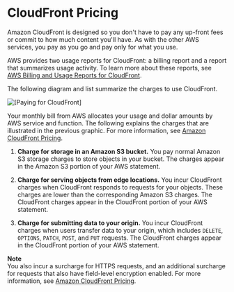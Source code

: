 # CloudFront Pricing<a name="CloudFrontPricing"></a>

Amazon CloudFront is designed so you don't have to pay any up\-front fees or commit to how much content you'll have\. As with the other AWS services, you pay as you go and pay only for what you use\. 

AWS provides two usage reports for CloudFront: a billing report and a report that summarizes usage activity\. To learn more about these reports, see [AWS Billing and Usage Reports for CloudFront](reports-billing.md)\.

The following diagram and list summarize the charges to use CloudFront\. 

![\[Paying for CloudFront\]](http://docs.aws.amazon.com/AmazonCloudFront/latest/DeveloperGuide/)

Your monthly bill from AWS allocates your usage and dollar amounts by AWS service and function\. The following explains the charges that are illustrated in the previous graphic\. For more information, see [Amazon CloudFront Pricing](http://aws.amazon.com/cloudfront/pricing/)\.

1. **Charge for storage in an Amazon S3 bucket\.** You pay normal Amazon S3 storage charges to store objects in your bucket\. The charges appear in the Amazon S3 portion of your AWS statement\.

1. **Charge for serving objects from edge locations\.** You incur CloudFront charges when CloudFront responds to requests for your objects\. These charges are lower than the corresponding Amazon S3 charges\. The CloudFront charges appear in the CloudFront portion of your AWS statement\. 

1. **Charge for submitting data to your origin\.** You incur CloudFront charges when users transfer data to your origin, which includes `DELETE`, `OPTIONS`, `PATCH`, `POST`, and `PUT` requests\. The CloudFront charges appear in the CloudFront portion of your AWS statement\.

**Note**  
You also incur a surcharge for HTTPS requests, and an additional surcharge for requests that also have field\-level encryption enabled\. For more information, see [Amazon CloudFront Pricing](http://aws.amazon.com/cloudfront/pricing/)\.